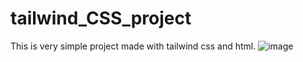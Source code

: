 # tailwind_CSS_project

This is very simple project made with tailwind css and html.
![image](https://user-images.githubusercontent.com/49453204/181506582-28ce0a10-c36b-47e3-8d46-d59d69f8433b.png)
